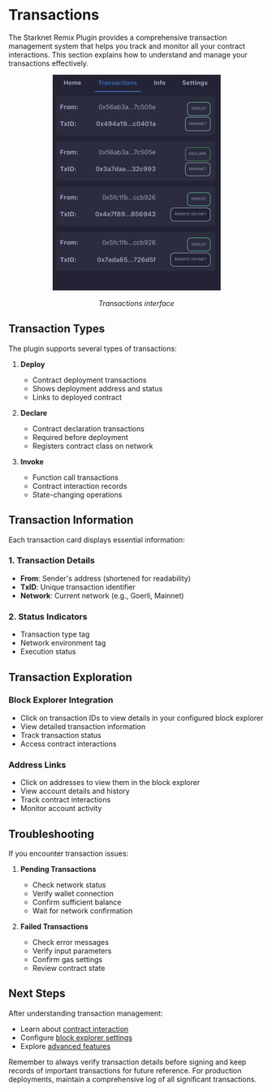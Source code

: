 # Transactions

The Starknet Remix Plugin provides a comprehensive transaction management system that helps you track and monitor all your contract interactions. This section explains how to understand and manage your transactions effectively.

<div align="center">
  <img src="../../resources/transactions.png" alt="Transactions interface">
  <p><em>Transactions interface</em></p>
</div>

## Transaction Types

The plugin supports several types of transactions:

1. **Deploy**
   - Contract deployment transactions
   - Shows deployment address and status
   - Links to deployed contract

2. **Declare**
   - Contract declaration transactions
   - Required before deployment
   - Registers contract class on network

3. **Invoke**
   - Function call transactions
   - Contract interaction records
   - State-changing operations

## Transaction Information

Each transaction card displays essential information:

### 1. Transaction Details
- **From**: Sender's address (shortened for readability)
- **TxID**: Unique transaction identifier
- **Network**: Current network (e.g., Goerli, Mainnet)

### 2. Status Indicators
- Transaction type tag
- Network environment tag
- Execution status

## Transaction Exploration

### Block Explorer Integration
- Click on transaction IDs to view details in your configured block explorer
- View detailed transaction information
- Track transaction status
- Access contract interactions

### Address Links
- Click on addresses to view them in the block explorer
- View account details and history
- Track contract interactions
- Monitor account activity

## Troubleshooting

If you encounter transaction issues:

1. **Pending Transactions**
   - Check network status
   - Verify wallet connection
   - Confirm sufficient balance
   - Wait for network confirmation

2. **Failed Transactions**
   - Check error messages
   - Verify input parameters
   - Confirm gas settings
   - Review contract state

## Next Steps

After understanding transaction management:
- Learn about [contract interaction](./interaction.md)
- Configure [block explorer settings](./settings.md)
- Explore [advanced features](../advanced-features.md)

Remember to always verify transaction details before signing and keep records of important transactions for future reference. For production deployments, maintain a comprehensive log of all significant transactions.
